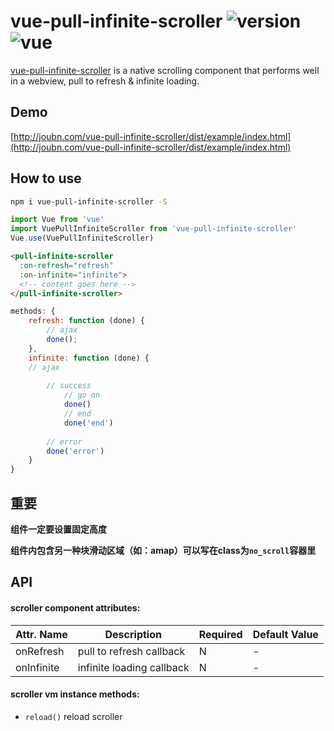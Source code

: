 # vue-pull-infinite-scroller ![version](https://img.shields.io/badge/version-%20v1.0.2%20-green.svg) ![vue](https://img.shields.io/badge/vue-%20v2.1%20-green.svg) 

[vue-pull-infinite-scroller](https://github.com/bb595700239/vue-pull-infinite-scroller) is a native scrolling component that performs well in a webview, pull to refresh & infinite loading.

## Demo

[http://joubn.com/vue-pull-infinite-scroller/dist/example/index.html](http://joubn.com/vue-pull-infinite-scroller/dist/example/index.html)


## How to use

```bash
npm i vue-pull-infinite-scroller -S
```

```js
import Vue from 'vue'
import VuePullInfiniteScroller from 'vue-pull-infinite-scroller'
Vue.use(VuePullInfiniteScroller)
```

```html
<pull-infinite-scroller 
  :on-refresh="refresh"
  :on-infinite="infinite">
  <!-- content goes here -->
</pull-infinite-scroller>
```
```js
methods: {
    refresh: function (done) {
        // ajax
        done();
    },
    infinite: function (done) {
    // ajax
        
        // success
            // go on
            done()
            // end
            done('end')
        
        // error
        done('error')
    }
}
```

## 重要

<b>组件一定要设置固定高度</b>

<b>组件内包含另一种块滑动区域（如：amap）可以写在class为`no_scroll`容器里</b>



## API

#### scroller component attributes:

| Attr. Name | Description | Required | Default Value |
|-----|-----|-----|-----|
| onRefresh | pull to refresh callback | N | - |
| onInfinite | infinite loading callback | N | - |


#### scroller vm instance methods:

- `reload()` reload scroller



